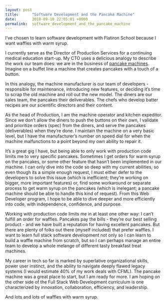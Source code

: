 ```yaml
---
layout: post
title:      "Software Development and the Pancake Machine"
date:       2018-09-10 22:05:01 +0000
permalink:  software_development_and_the_pancake_machine
---
```



I’ve chosen to learn software development with Flatiron School because I want waffles with warm syrup.

I currently serve as the Director of Production Services for a continuing medical education start-up. My CTO uses a delicious analogy to describe the work our team does: we are in the business of [pancake machines](https://www.youtube.com/watch?v=CNsnSSsBu44). Imagine on a buffet line a machine that creates pancakes with a touch of a button. 

In this analogy, the machine manufacturer is our team of developers - responsible for maintenance, introducing new features, or deciding it’s time to scrap the old machine and roll out the new model. The diners are our sales team, the pancakes their deliverables. The chefs who develop batter recipes are our scientific directors and their content. 

As the head of Production, I am the machine operator and kitchen expeditor. Since we don’t allow the diners to push the buttons on their own, I validate and prioritize orders (spec) from the diners, and serve the pancakes (deliverables) when they’re done. I maintain the machine on a very basic level, but I have the manufacturer’s number on speed dial for when the machine malfunctions to a point beyond my own ability to repair it.

It’s a great gig I have, but being able to only work with production code limits me to very specific pancakes. Sometimes I get orders for warm syrup on the pancakes, or some other feature that hasn’t been implemented in our machine. I can only dive into the code so deep with my current abilities, so even though its a simple enough request, I must either defer to the developers to solve this issue (which is inefficient; they’re working on bigger, more important features) or, find some workaround or separate process to get warm syrup on the pancakes (which is inelegant; a pancake machine should be able to handle this kind of request). From this Web Developer program, I hope to be able to dive deeper and more efficiently into code, with independence, confidence, and purpose.

Working with production code limits me in at least one other way: I can’t fulfill an order for waffles. Pancakes pay the bills - they’re our best selling product - and we have built a reputation for having excellent pancakes. But there are plenty of folks out there (myself included) that prefer waffles. I want to learn full stack software development not only so I can learn to build a waffle machine from scratch, but so I can perhaps manage an entire team to develop a whole melange of different tasty breakfast treat machines. 

My career in tech so far is marked by superlative organizational skills, power user instinct, and the ability to navigate deeply flawed legacy systems (I would estimate 40% of my work deals with CFML). The pancake machine was a great place to start, but I am ready for more. I am hoping on the other side of the Full Stack Web Development curriculum is one characterized by innovation, collaboration, efficiency, and leadership. 

And lots and lots of waffles with warm syrup.

